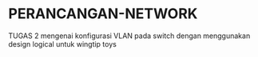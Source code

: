 # PERANCANGAN-NETWORK
TUGAS 2 mengenai konfigurasi VLAN pada switch dengan menggunakan design logical untuk wingtip toys 
